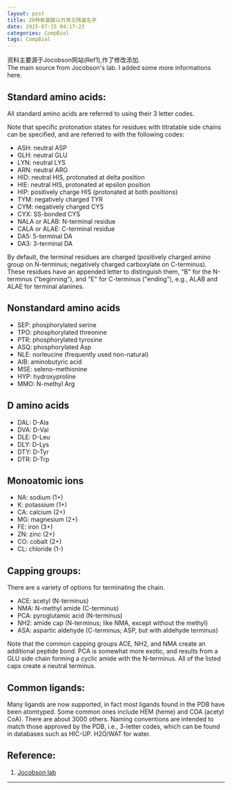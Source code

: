 ```yaml
---
layout: post
title: 20种氨基酸以外常见残基名字
date: 2015-07-15 04:17:23
categories: CompBiol
tags: CompBiol
---
```


资料主要源于Jocobson网站(Ref1),作了修改添加.  
The main source from Jocobson's lab. I added some more informations here.


## Standard amino acids:
 
All standard amino acids are referred to using their 3 letter codes.
 
Note that specific protonation states for residues with titratable side chains can be specified, and are referred to with the following codes:
 
- ASH:  neutral ASP
- GLH:  neutral GLU
- LYN:  neutral LYS
- ARN:  neutral ARG
- HID:  neutral HIS, protonated at delta position
- HIE:  neutral HIS, protonated at epsilon position
- HIP:  positively charge HIS (protonated at both positions)
- TYM:  negatively charged TYR
- CYM:  negatively charged CYS
- CYX:	SS-bonded CYS
- NALA or ALAB: N-terminal residue
- CALA or ALAE: C-terminal residue
- DA5: 5-terminal DA
- DA3: 3-terminal DA

 
By default, the terminal residues are charged (positively charged amino group on N-terminus; negatively charged carboxylate on C-terminus).  These residues have an appended letter to distinguish them, "B" for the N-terminus ("beginning"), and "E" for C-terminus ("ending"), e.g., ALAB and ALAE for terminal alanines.
 
 
## Nonstandard amino acids
 
- SEP:  phosphorylated serine
- TPO:  phosphorylated threonine
- PTR:  phosphorylated tyrosine
- ASQ:  phosphorylated Asp
- NLE:  norleucine (frequently used non-natural)
- AIB:  aminobutyric acid
- MSE:  seleno-methionine
- HYP:  hydroxyproline
- MMO:  N-methyl Arg
 
## D amino acids
 
- DAL:  D-Ala
- DVA:  D-Val
- DLE:  D-Leu
- DLY:  D-Lys
- DTY:  D-Tyr
- DTR:  D-Trp
 
## Monoatomic ions
 
- NA:  sodium (1+)
- K:  potassium (1+)
- CA:  calcium (2+)
- MG:  magnesium (2+)
- FE:  iron (3+)
- ZN:  zinc (2+)
- CO:  cobalt (2+)
- CL:  chloride (1-)
 
 
## Capping groups:
 
There are a variety of options for terminating the chain. 

- ACE:  acetyl (N-terminus)
- NMA:  N-methyl amide (C-terminus)
- PCA:  pyroglutamic acid (N-terminus)
- NH2:  amide cap (N-terminus; like NMA, except without the methyl)
- ASA:  aspartic aldehyde (C-terminus; ASP, but with aldehyde terminus)

Note that the common capping groups ACE, NH2, and NMA create an additional peptide bond.  PCA is somewhat more exotic, and results from a GLU side chain forming a cyclic amide with the N-terminus.   All of the listed caps create a neutral terminus.
 
 
## Common ligands:
 
Many ligands are now supported, in fact most ligands found in the PDB have been atomtyped.  Some common ones include HEM (heme) and COA (acetyl CoA).  There are about 3000 others.  Naming conventions are intended to match those approved by the PDB, i.e., 3-letter codes, which can be found in databases such as HIC-UP. H2O/WAT for water.

## Reference:

1. [Jocobson lab](http://www.jacobsonlab.org/plop_manual/plop_residues.htm)

------
